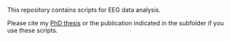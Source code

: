 This repository contains scripts for EEG data analysis.

Please cite my [PhD thesis](https://www.repository.cam.ac.uk/handle/1810/290496) or the publication indicated in the subfolder if you use these scripts.
